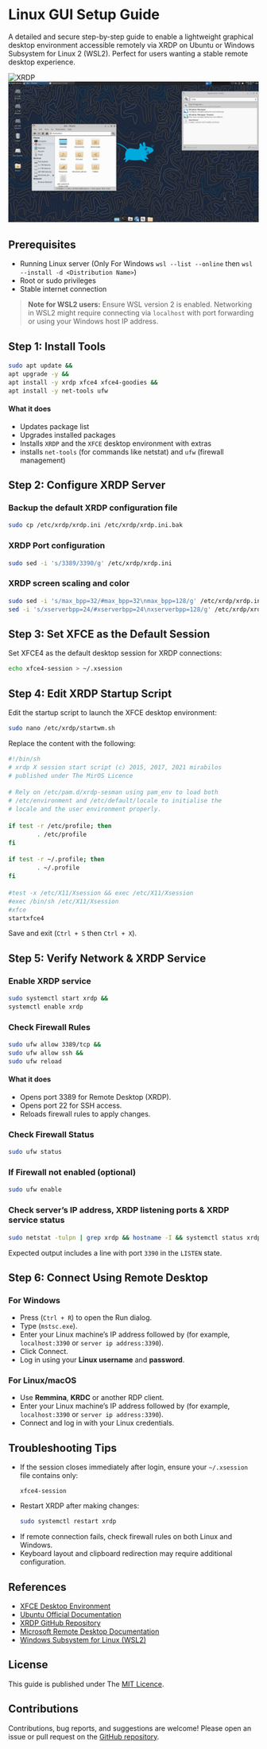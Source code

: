 
# Linux GUI Setup Guide

A detailed and secure step-by-step guide to enable a lightweight graphical desktop environment accessible remotely via XRDP on Ubuntu or Windows Subsystem for Linux 2 (WSL2). Perfect for users wanting a stable remote desktop experience.

![XRDP](https://miro.medium.com/v2/resize:fit:2000/format:webp/1*PGsdteasOyyJCAMNkVxJyw.png)
![linux](images/linux.png)

## Prerequisites

- Running Linux server (Only For Windows `wsl --list --online` then `wsl --install -d <Distribution Name>`)
- Root or sudo privileges  
- Stable internet connection  

> **Note for WSL2 users:** Ensure WSL version 2 is enabled. Networking in WSL2 might require connecting via `localhost` with port forwarding or using your Windows host IP address.
## Step 1: Install Tools

```bash
sudo apt update &&
apt upgrade -y &&
apt install -y xrdp xfce4 xfce4-goodies &&
apt install -y net-tools ufw
```
#### What it does
- Updates package list
- Upgrades installed packages
- Installs `XRDP` and the `XFCE` desktop environment with extras
- installs `net-tools` (for commands like netstat) and `ufw` (firewall management)

## Step 2: Configure XRDP Server

### Backup the default XRDP configuration file

```bash
sudo cp /etc/xrdp/xrdp.ini /etc/xrdp/xrdp.ini.bak
```

### XRDP Port configuration
```bash
sudo sed -i 's/3389/3390/g' /etc/xrdp/xrdp.ini
```
### XRDP screen scaling and color
```bash
sudo sed -i 's/max_bpp=32/#max_bpp=32\nmax_bpp=128/g' /etc/xrdp/xrdp.ini &&
sed -i 's/xserverbpp=24/#xserverbpp=24\nxserverbpp=128/g' /etc/xrdp/xrdp.ini
```

## Step 3: Set XFCE as the Default Session

Set XFCE4 as the default desktop session for XRDP connections:

```bash
echo xfce4-session > ~/.xsession
```

## Step 4: Edit XRDP Startup Script

Edit the startup script to launch the XFCE desktop environment:

```bash
sudo nano /etc/xrdp/startwm.sh
```

Replace the content with the following:

```bash
#!/bin/sh
# xrdp X session start script (c) 2015, 2017, 2021 mirabilos
# published under The MirOS Licence

# Rely on /etc/pam.d/xrdp-sesman using pam_env to load both
# /etc/environment and /etc/default/locale to initialise the
# locale and the user environment properly.

if test -r /etc/profile; then
        . /etc/profile
fi

if test -r ~/.profile; then
        . ~/.profile
fi

#test -x /etc/X11/Xsession && exec /etc/X11/Xsession
#exec /bin/sh /etc/X11/Xsession
#xfce
startxfce4
```

Save and exit (`Ctrl + S` then `Ctrl + X`).

## Step 5: Verify Network & XRDP Service
### Enable XRDP service
```bash
sudo systemctl start xrdp &&
systemctl enable xrdp
```
### Check Firewall Rules 
```bash
sudo ufw allow 3389/tcp &&
sudo ufw allow ssh &&
sudo ufw reload
```
#### What it does
- Opens port 3389 for Remote Desktop (XRDP).
- Opens port 22 for SSH access.
- Reloads firewall rules to apply changes.

### Check Firewall Status
```bash
sudo ufw status
```
### If Firewall not enabled (optional) 
```bash
sudo ufw enable
```

### Check server’s IP address, XRDP listening ports & XRDP service status 
```bash
sudo netstat -tulpn | grep xrdp && hostname -I && systemctl status xrdp
```
Expected output includes a line with port `3390` in the `LISTEN` state.



## Step 6: Connect Using Remote Desktop

### For Windows
- Press (`Ctrl + R`) to open the Run dialog.
- Type (`mstsc.exe`).  
- Enter your Linux machine’s IP address followed by (for example, `localhost:3390` or `server ip address:3390`).
- Click Connect. 
- Log in using your **Linux username** and **password**.
### For Linux/macOS
- Use **Remmina**, **KRDC** or another RDP client.
- Enter your Linux machine’s IP address followed by (for example, `localhost:3390` or `server ip address:3390`).
- Connect and log in with your Linux credentials.

## Troubleshooting Tips

- If the session closes immediately after login, ensure your `~/.xsession` file contains only:  
  ```
  xfce4-session
  ```
- Restart XRDP after making changes:  
  ```bash
  sudo systemctl restart xrdp
  ```
- If remote connection fails, check firewall rules on both Linux and Windows.
- Keyboard layout and clipboard redirection may require additional configuration.

## References

- [XFCE Desktop Environment](https://xfce.org/)  
- [Ubuntu Official Documentation](https://help.ubuntu.com/)  
- [XRDP GitHub Repository](https://github.com/neutrinolabs/xrdp)  
- [Microsoft Remote Desktop Documentation](https://support.microsoft.com/en-us/windows/how-to-use-remote-desktop-5fe128d5-8fb1-7a23-3b8a-41e636865e8c)  
- [Windows Subsystem for Linux (WSL2)](https://learn.microsoft.com/en-us/windows/wsl/)

## License

This guide is published under The [MIT Licence](https://choosealicense.com/licenses/mit/).

## Contributions

Contributions, bug reports, and suggestions are welcome! Please open an issue or pull request on the [GitHub repository](https://github.com/sadbinsiddique/Linux-GUI-XRDP-XFCE-Setup).
